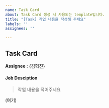 ```yaml
---
name: Task Card
about: Task Card 생성 시 사용되는 template입니다.
title: "[Task] 작업 내용을 작성해 주세요"
labels: ''
assignees: ''

---
```


## Task Card

**Assignee** : {김혁진}

#### Job Desciption
> 작업 내용을 적어주세요

(여기)
